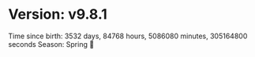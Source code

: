 # Version: v9.8.1
Time since birth: 3532 days, 84768 hours, 5086080 minutes, 305164800 seconds
Season: Spring 🌸
